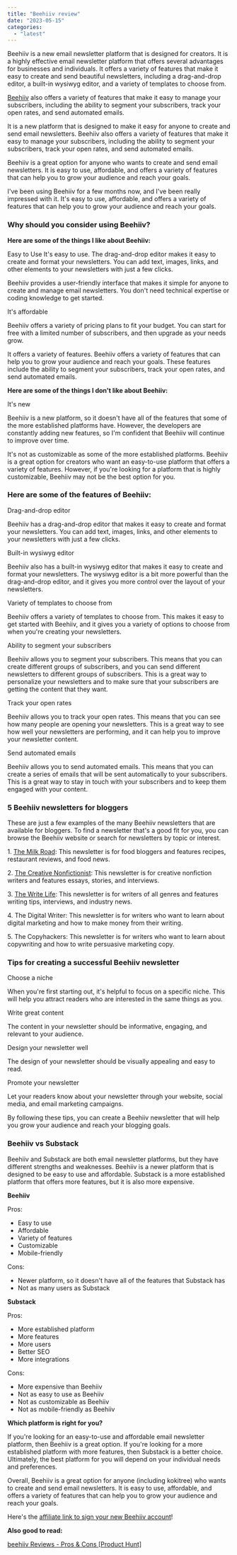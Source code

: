 ```yaml
---
title: "Beehiiv review"
date: "2023-05-15"
categories: 
  - "latest"
---
```


Beehiiv is a new email newsletter platform that is designed for creators. It is a highly effective email newsletter platform that offers several advantages for businesses and individuals. It offers a variety of features that make it easy to create and send beautiful newsletters, including a drag-and-drop editor, a built-in wysiwyg editor, and a variety of templates to choose from.

[Beehiiv](https://www.beehiiv.com?via=koki) also offers a variety of features that make it easy to manage your subscribers, including the ability to segment your subscribers, track your open rates, and send automated emails.

It is a new platform that is designed to make it easy for anyone to create and send email newsletters. Beehiiv also offers a variety of features that make it easy to manage your subscribers, including the ability to segment your subscribers, track your open rates, and send automated emails.

Beehiiv is a great option for anyone who wants to create and send email newsletters. It is easy to use, affordable, and offers a variety of features that can help you to grow your audience and reach your goals.

I've been using Beehiiv for a few months now, and I've been really impressed with it. It's easy to use, affordable, and offers a variety of features that can help you to grow your audience and reach your goals.

### Why should you consider using Beehiiv?

**Here are some of the things I like about Beehiiv:**

Easy to Use It's easy to use. The drag-and-drop editor makes it easy to create and format your newsletters. You can add text, images, links, and other elements to your newsletters with just a few clicks.

Beehiiv provides a user-friendly interface that makes it simple for anyone to create and manage email newsletters. You don't need technical expertise or coding knowledge to get started.

It's affordable

Beehiiv offers a variety of pricing plans to fit your budget. You can start for free with a limited number of subscribers, and then upgrade as your needs grow.

It offers a variety of features. Beehiiv offers a variety of features that can help you to grow your audience and reach your goals. These features include the ability to segment your subscribers, track your open rates, and send automated emails.

**Here are some of the things I don't like about Beehiiv:**

It's new

Beehiiv is a new platform, so it doesn't have all of the features that some of the more established platforms have. However, the developers are constantly adding new features, so I'm confident that Beehiiv will continue to improve over time.

It's not as customizable as some of the more established platforms. Beehiiv is a great option for creators who want an easy-to-use platform that offers a variety of features. However, if you're looking for a platform that is highly customizable, Beehiiv may not be the best option for you.

### Here are some of the features of Beehiiv:

Drag-and-drop editor

Beehiiv has a drag-and-drop editor that makes it easy to create and format your newsletters. You can add text, images, links, and other elements to your newsletters with just a few clicks.

Built-in wysiwyg editor

Beehiiv also has a built-in wysiwyg editor that makes it easy to create and format your newsletters. The wysiwyg editor is a bit more powerful than the drag-and-drop editor, and it gives you more control over the layout of your newsletters.

Variety of templates to choose from

Beehiiv offers a variety of templates to choose from. This makes it easy to get started with Beehiiv, and it gives you a variety of options to choose from when you're creating your newsletters.

Ability to segment your subscribers

Beehiiv allows you to segment your subscribers. This means that you can create different groups of subscribers, and you can send different newsletters to different groups of subscribers. This is a great way to personalize your newsletters and to make sure that your subscribers are getting the content that they want.

Track your open rates

Beehiiv allows you to track your open rates. This means that you can see how many people are opening your newsletters. This is a great way to see how well your newsletters are performing, and it can help you to improve your newsletter content.

Send automated emails

Beehiiv allows you to send automated emails. This means that you can create a series of emails that will be sent automatically to your subscribers. This is a great way to stay in touch with your subscribers and to keep them engaged with your content.

### 5 Beehiiv newsletters for bloggers

These are just a few examples of the many Beehiiv newsletters that are available for bloggers. To find a newsletter that's a good fit for you, you can browse the Beehiiv website or search for newsletters by topic or interest.

1\. [The Milk Road](https://milkroad.com/): This newsletter is for food bloggers and features recipes, restaurant reviews, and food news.

2\. [The Creative Nonfictionist](https://creativenonfiction.org/): This newsletter is for creative nonfiction writers and features essays, stories, and interviews.

3\. [The Write Life](https://thewritelife.com/): This newsletter is for writers of all genres and features writing tips, interviews, and industry news.

4\. The Digital Writer: This newsletter is for writers who want to learn about digital marketing and how to make money from their writing.

5\. The Copyhackers: This newsletter is for writers who want to learn about copywriting and how to write persuasive marketing copy.

### Tips for creating a successful Beehiiv newsletter

Choose a niche

When you're first starting out, it's helpful to focus on a specific niche. This will help you attract readers who are interested in the same things as you.

Write great content

The content in your newsletter should be informative, engaging, and relevant to your audience.

Design your newsletter well

The design of your newsletter should be visually appealing and easy to read.

Promote your newsletter

Let your readers know about your newsletter through your website, social media, and email marketing campaigns.

By following these tips, you can create a Beehiiv newsletter that will help you grow your audience and reach your blogging goals.

### Beehiiv vs Substack

Beehiiv and Substack are both email newsletter platforms, but they have different strengths and weaknesses. Beehiiv is a newer platform that is designed to be easy to use and affordable. Substack is a more established platform that offers more features, but it is also more expensive.

**Beehiiv**

Pros:

- Easy to use
- Affordable
- Variety of features
- Customizable
- Mobile-friendly

Cons:

- Newer platform, so it doesn't have all of the features that Substack has
- Not as many users as Substack

**Substack**

Pros:

- More established platform
- More features
- More users
- Better SEO
- More integrations

Cons:

- More expensive than Beehiiv
- Not as easy to use as Beehiiv
- Not as customizable as Beehiiv
- Not as mobile-friendly as Beehiiv

**Which platform is right for you?**

If you're looking for an easy-to-use and affordable email newsletter platform, then Beehiiv is a great option. If you're looking for a more established platform with more features, then Substack is a better choice. Ultimately, the best platform for you will depend on your individual needs and preferences.

Overall, Beehiiv is a great option for anyone (including kokitree) who wants to create and send email newsletters. It is easy to use, affordable, and offers a variety of features that can help you to grow your audience and reach your goals.

Here's the [affiliate link to sign your new Beehiiv account](https://www.beehiiv.com?via=koki)!

**Also good to read:**

[beehiiv Reviews - Pros & Cons \[Product Hunt\]](https://www.producthunt.com/products/beehiiv/reviews)
